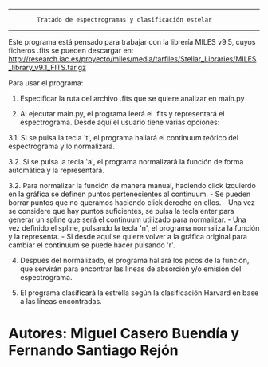 ---------------------------------------------------------------------------
            Tratado de espectrogramas y clasificación estelar
---------------------------------------------------------------------------

Este programa está pensado para trabajar con la librería MILES v9.5, 
cuyos ficheros .fits se pueden descargar en:
http://research.iac.es/proyecto/miles/media/tarfiles/Stellar_Libraries/MILES_library_v9.1_FITS.tar.gz


Para usar el programa:

1. Especificar la ruta del archivo .fits que se quiere analizar en main.py

2. Al ejecutar main.py, el programa leerá el .fits y representará el espectrograma.
Desde aquí el usuario tiene varias opciones:

3.1. Si se pulsa la tecla 't', el programa hallará el continuum teórico del espectrograma y lo normalizará.

3.2. Si se pulsa la tecla 'a', el programa normalizará la función de forma automática y la representará.

3.2. Para normalizar la función de manera manual, haciendo click izquierdo en la gráfica se definen puntos 
     pertenecientes al continuum.
	- Se pueden borrar puntos que no queramos haciendo click derecho en ellos.
	- Una vez se considere que hay puntos suficientes, se pulsa la tecla enter para generar un 
	  spline que será el continuum utilizado para normalizar.
	- Una vez definido el spline, pulsando la tecla 'n', el programa normaliza la función y la representa.
	- Si desde aquí se quiere volver a la gráfica original para cambiar el continuum se puede hacer 
	  pulsando 'r'.

4. Después del normalizado, el programa hallará los picos de la función, que servirán para encontrar
   las líneas de absorción y/o emisión del espectrograma.

5. El programa clasificará la estrella según la clasificación Harvard en base a las líneas encontradas.


# Autores: Miguel Casero Buendía y Fernando Santiago Rejón


